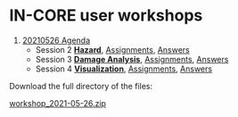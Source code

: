 # IN-CORE user workshops

1. [20210526 Agenda](workshops/20210526/agenda.md)
   * Session 2 **[Hazard](workshops/20210526/session2/session2-hazard.ipynb)**, [Assignments](workshops/20210526/session2/session2-assignment.ipynb), [Answers](workshops/20210526/session2/session2-assignment-answer.ipynb)
   * Session 3 **[Damage Analysis](workshops/20210526/session3/session3-damage-analysis.ipynb)**, [Assignments](workshops/20210526/session3/session3-assignment.ipynb), [Answers](workshops/20210526/session3/session3-assignment-answer.ipynb)
   * Session 4 **[Visualization](workshops/20210526/session4/session4-viz.ipynb)**, [Assignments](workshops/20210526/session4/session4-assignment.ipynb), [Answers](workshops/20210526/session4/session4-assignment-answer.ipynb)

Download the full directory of the files:

[workshop_2021-05-26.zip](https://github.com/IN-CORE/incore-docs/blob/master/notebooks/workshop_2021-05-26/workshop_2021-05-26.zip)